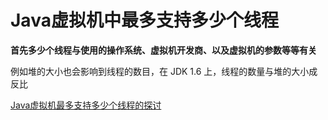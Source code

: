 # Java虚拟机中最多支持多少个线程



**首先多少个线程与使用的操作系统、虚拟机开发商、以及虚拟机的参数等等有关**



例如堆的大小也会影响到线程的数目，在 JDK 1.6 上，线程的数量与堆的大小成反比



[Java虚拟机最多支持多少个线程的探讨](https://mp.weixin.qq.com/s/MGFfSfxGlJ5Ky5KDI5Bvtw)